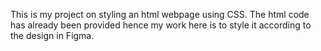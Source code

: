 This is my project on styling an html webpage using CSS.
The html code has already been provided hence my work here is to style it 
according to the design in Figma.

